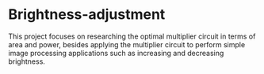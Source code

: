# Brightness-adjustment
This project focuses on researching the optimal multiplier circuit in terms of area and power, besides applying the multiplier circuit to perform simple image processing applications such as increasing and decreasing brightness.
